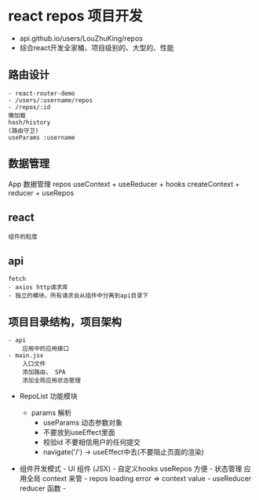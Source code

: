 # react repos 项目开发
- api.github.io/users/LouZhuKing/repos
- 综合react开发全家桶、项目级别的、大型的、性能

## 路由设计
    - react-router-demo
    - /users/:username/repos
    - /repos/:id
    懒加载
    hash/history
    (路由守卫)
    useParams :username
## 数据管理
   App 数据管理
   repos
   useContext + useReducer + hooks
   createContext + reducer + useRepos

## react
    组件的粒度
## api
    fetch
    - axios http请求库
    - 独立的模块，所有请求会从组件中分离到api目录下

## 项目目录结构，项目架构
    - api
        应用中的应用接口
    - main.jsx
        入口文件
        添加路由， SPA
        添加全局应用状态管理

- RepoList 功能模块
    - params 解析
        - useParams 动态参数对象
        - 不要放到useEffect里面
        - 校验id
            不要相信用户的任何提交
        - navigate('/') -> useEffect中去(不要阻止页面的渲染)

- 组件开发模式
      - UI 组件 (JSX)
      - 自定义hooks useRepos 方便
      - 状态管理 应用全局 context 来管
          - repos loading error => context value
          - useReducer  reducer 函数
      - 